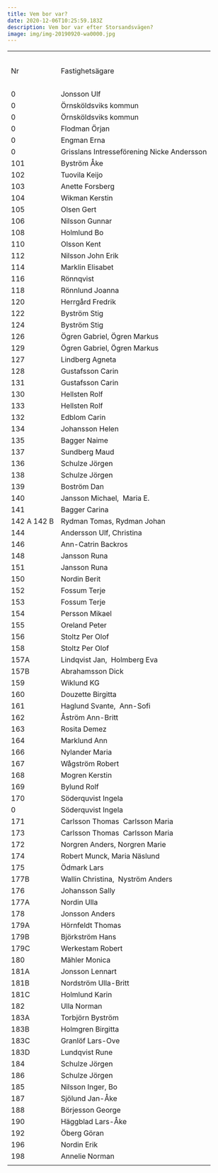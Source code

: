 ```yaml
---
title: Vem bor var?
date: 2020-12-06T10:25:59.183Z
description: Vem bor var efter Storsandsvägen?
image: img/img-20190920-wa0000.jpg
---
```

|                      |                                            |
| -------------------- | ------------------------------------------ |
| <!--StartFragment--> |                                            |
|                      |                                            |
| Nr                   | Fastighetsägare                            |
|                      |                                            |
| 0                    | Jonsson Ulf                                |
| 0                    | Örnsköldsviks kommun                       |
| 0                    | Örnsköldsviks kommun                       |
| 0                    | Flodman Örjan                              |
| 0                    | Engman Erna                                |
| 0                    | Grisslans Intresseförening Nicke Andersson |
| 101                  | Byström Åke                                |
| 102                  | Tuovila Keijo                              |
| 103                  | Anette Forsberg                            |
| 104                  | Wikman Kerstin                             |
| 105                  | Olsen Gert                                 |
| 106                  | Nilsson Gunnar                             |
| 108                  | Holmlund Bo                                |
| 110                  | Olsson Kent                                |
| 112                  | Nilsson John Erik                          |
| 114                  | Marklin Elisabet                           |
| 116                  | Rönnqvist                                  |
| 118                  | Rönnlund Joanna                            |
| 120                  | Herrgård Fredrik                           |
| 122                  | Byström Stig                               |
| 124                  | Byström Stig                               |
| 126                  | Ögren Gabriel, Ögren Markus                |
| 129                  | Ögren Gabriel, Ögren Markus                |
| 127                  | Lindberg Agneta                            |
| 128                  | Gustafsson Carin                           |
| 131                  | Gustafsson Carin                           |
| 130                  | Hellsten Rolf                              |
| 133                  | Hellsten Rolf                              |
| 132                  | Edblom Carin                               |
| 134                  | Johansson Helen                            |
| 135                  | Bagger Naime                               |
| 137                  | Sundberg Maud                              |
| 136                  | Schulze Jörgen                             |
| 138                  | Schulze Jörgen                             |
| 139                  | Boström Dan                                |
| 140                  | Jansson Michael,  Maria E.                 |
| 141                  | Bagger Carina                              |
| 142 A 142 B          | Rydman Tomas, Rydman Johan                 |
| 144                  | Andersson Ulf, Christina                   |
| 146                  | Ann-Catrin Backros                         |
| 148                  | Jansson Runa                               |
| 151                  | Jansson Runa                               |
| 150                  | Nordin Berit                               |
| 152                  | Fossum Terje                               |
| 153                  | Fossum Terje                               |
| 154                  | Persson Mikael                             |
| 155                  | Oreland Peter                              |
| 156                  | Stoltz Per Olof                            |
| 158                  | Stoltz Per Olof                            |
| 157A                 | Lindqvist Jan,  Holmberg Eva               |
| 157B                 | Abrahamsson Dick                           |
| 159                  | Wiklund KG                                 |
| 160                  | Douzette Birgitta                          |
| 161                  | Haglund Svante,  Ann-Sofi                  |
| 162                  | Åström Ann-Britt                           |
| 163                  | Rosita Demez                               |
| 164                  | Marklund Ann                               |
| 166                  | Nylander Maria                             |
| 167                  | Wågström Robert                            |
| 168                  | Mogren Kerstin                             |
| 169                  | Bylund Rolf                                |
| 170                  | Söderquvist Ingela                         |
| 0                    | Söderquvist Ingela                         |
| 171                  | Carlsson Thomas  Carlsson Maria            |
| 173                  | Carlsson Thomas  Carlsson Maria            |
| 172                  | Norgren Anders, Norgren Marie              |
| 174                  | Robert Munck, Maria Näslund                |
| 175                  | Ödmark Lars                                |
| 177B                 | Wallin Christina,  Nyström Anders          |
| 176                  | Johansson Sally                            |
| 177A                 | Nordin Ulla                                |
| 178                  | Jonsson Anders                             |
| 179A                 | Hörnfeldt Thomas                           |
| 179B                 | Björkström Hans                            |
| 179C                 | Werkestam Robert                           |
| 180                  | Mähler Monica                              |
| 181A                 | Jonsson Lennart                            |
| 181B                 | Nordström Ulla-Britt                       |
| 181C                 | Holmlund Karin                             |
| 182                  | Ulla Norman                                |
| 183A                 | Torbjörn Byström                           |
| 183B                 | Holmgren Birgitta                          |
| 183C                 | Granlöf Lars-Ove                           |
| 183D                 | Lundqvist Rune                             |
| 184                  | Schulze Jörgen                             |
| 186                  | Schulze Jörgen                             |
| 185                  | Nilsson Inger, Bo                          |
| 187                  | Sjölund Jan-Åke                            |
| 188                  | Börjesson George                           |
| 190                  | Häggblad Lars-Åke                          |
| 192                  | Öberg Göran                                |
| 196                  | Nordin Erik                                |
| 198                  | Annelie Norman                             |
| <!--EndFragment-->   |                                            |